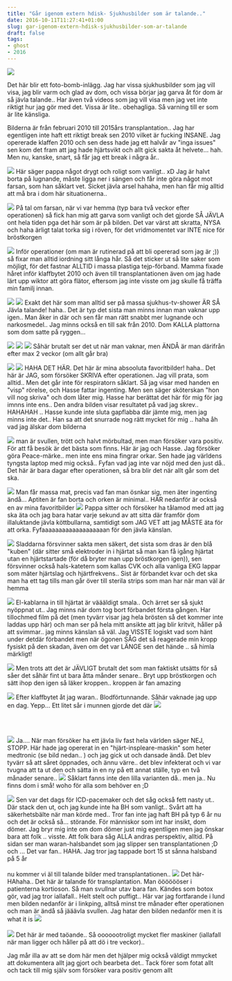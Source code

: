 ```yaml
---
title: "Går igenom extern hdisk- Sjukhusbilder som är talande.."
date: 2016-10-11T11:27:41+01:00
slug: gar-igenom-extern-hdisk-sjukhusbilder-som-ar-talande
draft: false
tags:
- ghost
- 2016
---
```


![](/assets/images/ghost/2016/10/DSC08947.JPG)

Det här blir ett foto-bomb-inlägg. Jag har vissa sjukhusbilder som jag vill visa, jag blir varm och glad av dom, och vissa börjar jag garva åt för dom är så jävla talande.. Har även två videos som jag vill visa men jag vet inte riktigt hur jag gör med det.
Vissa är lite.. obehagliga. Så varning till er som är lite känsliga.

Bilderna är från februari 2010 till 2015års transplantation.. Jag har egentligen inte haft ett riktigt break sen 2010 vilket är fucking INSANE. Jag opererade klaffen 2010 och sen dess hade jag ett halvår av "inga issues" sen kom det fram att jag hade hjärtsvikt och allt gick sakta åt helvete... hah. Men nu, kanske, snart, så får jag ett break i några år..

![](/assets/images/ghost/2016/10/DSC08966.JPG)
Här säger pappa något drygt och roligt som vanligt.. xD 
Jag är halvt borta på lugnande, måste ligga ner i sängen och får inte göra något mot farsan, som han såklart vet. Sicket jävla arsel hahaha, men han får mig alltid att må bra i dom här situationerna..

![](/assets/images/ghost/2016/10/DSC09126.JPG)
På tal om farsan, när  vi var hemma (typ bara två veckor efter operationen) så fick han mig att garva som vanligt och det gjorde SÅ JÄVLA ont hela tiden pga det här som är på bilden. Det var värst att skratta, NYSA och haha ärligt talat torka sig i röven, för det vridmomentet var INTE nice för bröstkorgen

![](/assets/images/ghost/2016/10/DSC08968.JPG)
Inför operationer (om man är rutinerad på att bli opererad som jag är ;)) så fixar man alltid iordning sitt långa hår. Så det sticker ut så lite saker som möjligt, för det fastnar ALLTID i massa plastiga tejp-förband. Mamma fixade håret inför klaffbytet 2010 och även till transplantationen även om jag hade lärt upp wiktor att göra flätor, eftersom jag inte visste om jag skulle få träffa min familj innan.

![](/assets/images/ghost/2016/10/DSC08972.JPG)
![](/assets/images/ghost/2016/10/DSC08973.JPG)
Exakt det här som man alltid ser på massa sjukhus-tv-shower ÄR SÅ Jävla talande! haha.. Det är typ det sista man minns innan man vaknar upp igen.. Man åker in där och sen får man rätt snabbt mer lugnande och narkosmedel.. Jag minns också en till sak från 2010. Dom KALLA plattorna som dom satte på ryggen... 

![](/assets/images/ghost/2016/10/DSC08978.JPG)
![](/assets/images/ghost/2016/10/DSC08980.JPG)
![](/assets/images/ghost/2016/10/DSC08984.JPG)
Såhär brutalt ser det ut när man vaknar, men ÄNDÅ är man därifrån efter max 2 veckor (om allt går bra)

![](/assets/images/ghost/2016/10/DSC08999.JPG)
![](/assets/images/ghost/2016/10/DSC09000.JPG)
HAHA DET HÄR. Det här är mina absooluta favoritbilder! haha.. Det här är JAG, som försöker SKRIVA efter operationen. Jag vill prata, som alltid.. Men det går inte för respiratorn såklart. Så jag visar med handen en "visp" rörelse, och Hasse fattar ingenting. Men sen säger sköterskan "hon vill nog skriva" och dom låter mig. Hasse har berättat det här för mig för jag imnns inte ens.. Den andra bilden visar resultatet på vad jag skrev.. HAHAHAH .. Hasse kunde inte sluta gapflabba där jämte mig, men jag minns inte det.. Han sa att det snurrade nog rätt mycket för mig .. haha åh vad jag älskar dom bilderna

![](/assets/images/ghost/2016/10/DSC09024.JPG)
man är svullen, trött och halvt mörbultad, men man försöker vara positiv. För att få besök är det bästa som finns. Här är jag och Hasse. Jag försöker göra Peace-märke.. men inte ens mina fingrar orkar. Sen hade jag världens tyngsta laptop med mig också.. Fyfan vad jag inte var nöjd med den just då.. Det här är bara dagar efter operationen, så bra blir det när allt går som det ska.

![](/assets/images/ghost/2016/10/DSC09043.JPG)
Man får massa mat, precis vad fan man ösnkar sig, men äter ingenting ändå... Aptiten är fan borta och orken är minimal..
HÄR nedanför är också en av mina favoritbilder
![](/assets/images/ghost/2016/10/DSC09045.JPG)
Pappa sitter och försöker ha tålamod med att jag ska äta och jag bara hatar varje sekund av att sitta där framför dom illaluktande jävla köttbullarna, samtidigt som JAG VET att jag MÅSTE äta för att orka. Fyfaaaaaaaaaaaaaaaaaaan för den jävla känslan.

![](/assets/images/ghost/2016/10/DSC09068.JPG)
Sladdarna försvinner sakta men säkert, det sista som dras är den blå "kuben" (där sitter små elektroder in i hjärtat så man kan få igång hjärtat utan en hjärtstartade (för då bryter man upp bröstkorgen igen)), sen försvinner också hals-katetern som kallas CVK och alla vanliga EKG lappar som mäter hjärtslag och hjärtfrekvens.. Sist är förbandet kvar och det ska man ha ett tag tills man går över till sterila strips som man har när man väl är hemma

![](/assets/images/ghost/2016/10/DSC09095.JPG)
El-kablarna in till hjärtat är väääldigt smala.. Och ärret ser så sjukt nyöppnat ut.. Jag minns när dom tog bort förbandet första gången. Har tillochmed film på det (men tyvärr visar jag hela brösten så det kommer inte laddas upp här) och man ser på hela mitt ansikte att jag blir kritvit, håller på att svimmar.. jag minns känslan så väl. Jag VISSTE logiskt vad som hänt under detdär förbandet men när ögonen SÅG det så reagerade min kropp fysiskt på den skadan, även om det var LÄNGE sen det hände .. så himla märkligt!

![](/assets/images/ghost/2016/10/1v-vs-5m-n.jpg)
Men trots att det är JÄVLIGT brutalt det som man faktiskt utsätts för så såer det såhär fint ut bara åtta månder senare.. Bryt upp bröstkorgen och sätt ihop den igen så läker kroppen.. kroppen är fan amazing 

![](/assets/images/ghost/2016/10/waran.jpg)
Efter klaffbytet åt jag waran.. Blodförtunnande. Såhär vaknade jag upp en dag. Yepp... Ett litet sår i munnen gjorde det där
![](/assets/images/ghost/2016/10/h-l.jpg)

<br>
<br>

![](/assets/images/ghost/2016/10/DSC_0007.jpg)
Ja.... När man försöker ha ett jävla liv fast hela världen säger NEJ, STOPP.
Här hade jag opererat in en "hjärt-inspleare-maskin" som heter medtronic (se bild nedan.. ) och jag gick ut och dansade ändå. Det blev tyvärr så att såret öppnades, och ännu värre.. det blev infekterat och vi var tvugna att ta ut den och sätta in en ny på ett annat ställe, typ en två månader senare..
![](/assets/images/ghost/2016/10/heart-monitor-art0-gicrmua5-103-heart-monitor-clh-jpg.jpg)
Såklart fanns inte den lilla varianten då.. men ja.. Nu finns dom i små! woho för alla som behöver en ;D

![](/assets/images/ghost/2016/10/pacem.jpg)
Sen var det dags för ICD-pacemaker och det såg också fett nasty ut.. Där stack den ut, och jag kunde inte ha BH som vanligt.. Svårt att ha säkerhetsbälte när man körde med.. Tror fan inte jag haft BH på typ 6 år nu och det är också så... störande. För människor som int har insikt, dom dömer. Jag bryr mig inte om dom dömer just mig egentligen men jag önskar bara att folk .. visste. Att folk bara såg ALLA andras perspektiv, alltid.
På sidan ser man waran-halsbandet som jag slipper sen transplantationen ;D och ... Det var fan.. HAHA. Jag tror jag tappade bort 15 st sånna halsband på 5 år
<br>
<br>
nu kommer vi äl till talande bilder med transplantationen..
![](/assets/images/ghost/2016/10/20150606_082425.jpg)
Det här- HAhaha.. Det här är talande för transplantation. Man ööööööser i patienterna kortioson. Så man svullnar utav bara fan. Kändes som botox gör, vad jag tror iallafall.. Helt stelt och puffigt.. Här  var jag fortfarande i lund men bilden nedanför är i linkping, alltså minst tre månader efter operationen och man är ändå så jääävla svullen. Jag hatar den bilden nedanför men it is what it is
![](/assets/images/ghost/2016/10/20150617_205711.jpg)
<br>
<br>
![](/assets/images/ghost/2016/10/20150705_132400.jpg)
Det här är med taöande.. Så ooooootroligt mycket fler maskiner (iallafall när man ligger och håller på att dö i tre veckor)..



Jag mår illa av att se dom här men det hjälper mig också väldigt mmycket att dokumentera allt jag gjort och bearbeta det.. Tack förer som fotat allt och tack till mig själv som försöker vara positiv genom allt
 





